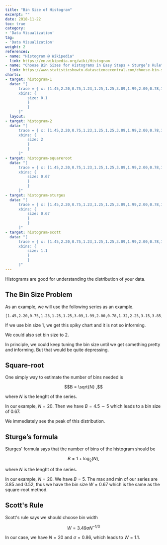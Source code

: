 ```yaml
---
title: "Bin Size of Histogram"
excerpt: ""
date: 2018-11-22
toc: true
category:
- 'Data Visualization'
tag:
- 'Data Visualization'
weight: 2
references:
- name: "Histogram @ Wikipedia"
  link: https://en.wikipedia.org/wiki/Histogram
- name: "Choose Bin Sizes for Histograms in Easy Steps + Sturge’s Rule"
  link: https://www.statisticshowto.datasciencecentral.com/choose-bin-sizes-statistics/
charts:
- target: histogram-1
  data: "[
      trace = { x: [1.45,2.20,0.75,1.23,1.25,1.25,3.09,1.99,2.00,0.78,1.32,2.25,3.15,3.85,0.52,0.99,1.38,1.75,1.21,1.75], type: 'histogram',
      xbins: {
          size: 0.1
          }
          }
      ]"
  layout: 
- target: histogram-2
  data: "[
      trace = { x: [1.45,2.20,0.75,1.23,1.25,1.25,3.09,1.99,2.00,0.78,1.32,2.25,3.15,3.85,0.52,0.99,1.38,1.75,1.21,1.75], type: 'histogram',
      xbins: {
          size: 2
          }
          }
      ]"
- target: histogram-squareroot
  data: "[
      trace = { x: [1.45,2.20,0.75,1.23,1.25,1.25,3.09,1.99,2.00,0.78,1.32,2.25,3.15,3.85,0.52,0.99,1.38,1.75,1.21,1.75], type: 'histogram',
      xbins: {
          size: 0.67
          }
          }
      ]"
- target: histogram-sturges
  data: "[
      trace = { x: [1.45,2.20,0.75,1.23,1.25,1.25,3.09,1.99,2.00,0.78,1.32,2.25,3.15,3.85,0.52,0.99,1.38,1.75,1.21,1.75], type: 'histogram',
      xbins: {
          size: 0.67
          }
          }
      ]"
- target: histogram-scott
  data: "[
      trace = { x: [1.45,2.20,0.75,1.23,1.25,1.25,3.09,1.99,2.00,0.78,1.32,2.25,3.15,3.85,0.52,0.99,1.38,1.75,1.21,1.75], type: 'histogram',
      xbins: {
          size: 1.1
          }
          }
      ]"
---
```


Histograms are good for understanding the distribution of your data. 

## The Bin Size Problem

As an example, we will use the following series as an example.
```
[1.45,2.20,0.75,1.23,1.25,1.25,3.09,1.99,2.00,0.78,1.32,2.25,3.15,3.85,0.52,0.99,1.38,1.75,1.21,1.75]
```

If we use bin size 1, we get this spiky chart and it is not so informing.

<div id="histogram-1">
</div>

We could also set bin size to 2.

<div id="histogram-2">
</div>

In principle, we could keep tuning the bin size until we get something pretty and informing. But that would be quite depressing.


## Square-root

One simply way to estimate the number of bins needed is

$$B = \sqrt{N} ,$$

where $N$ is the lenght of the series.

In our example, $N=20$. Then we have $B=4.5\sim 5$ which leads to a bin size of $0.67$.


<div id="histogram-squareroot">
</div>

We immediately see the peak of this distribution.

## Sturge’s formula


Sturges' formula says that the number of bins of the histogram should be

$$
B = 1 + \log_2(N),
$$

where $N$ is the lenght of the series.

In our example, $N=20$. We have $B = 5$. The max and min of our series are $3.85$ and $0.52$, thus we have the bin size $W = 0.67$ which is the same as the square-root method.


<div id="histogram-sturges">
</div>




## Scott's Rule

Scott's rule says we should choose bin width

$$W = 3.49 \sigma N^{-1/3}$$

In our case, we have $N=20$ and $\sigma=0.86$, which leads to $W=1.1$.

<div id="histogram-scott">
</div>

